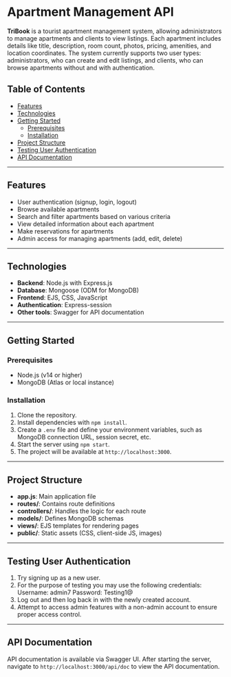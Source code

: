 # Apartment Management API

**TriBook** is a tourist apartment management system, allowing administrators to manage apartments and clients to view listings. Each apartment includes details like title, description, room count, photos, pricing, amenities, and location coordinates. The system currently supports two user types: administrators, who can create and edit listings, and clients, who can browse apartments without and with authentication.

## Table of Contents
- [Features](#features)
- [Technologies](#technologies)
- [Getting Started](#getting-started)
  - [Prerequisites](#prerequisites)
  - [Installation](#installation)
- [Project Structure](#project-structure)
- [Testing User Authentication](#testing-user-authentication)
- [API Documentation](#api-documentation)

---

## Features
- User authentication (signup, login, logout)
- Browse available apartments
- Search and filter apartments based on various criteria
- View detailed information about each apartment
- Make reservations for apartments
- Admin access for managing apartments (add, edit, delete)

---

## Technologies
- **Backend**: Node.js with Express.js
- **Database**: Mongoose (ODM for MongoDB)
- **Frontend**: EJS, CSS, JavaScript
- **Authentication**: Express-session
- **Other tools**: Swagger for API documentation

---

## Getting Started

### Prerequisites
- Node.js (v14 or higher)
- MongoDB (Atlas or local instance)

### Installation
1. Clone the repository.
2. Install dependencies with `npm install`.
3. Create a `.env` file and define your environment variables, such as MongoDB connection URL, session secret, etc.
4. Start the server using `npm start`.
5. The project will be available at `http://localhost:3000`.

---

## Project Structure
- **app.js**: Main application file
- **routes/**: Contains route definitions
- **controllers/**: Handles the logic for each route
- **models/**: Defines MongoDB schemas
- **views/**: EJS templates for rendering pages
- **public/**: Static assets (CSS, client-side JS, images)

---

## Testing User Authentication
1. Try signing up as a new user.
2. For the purpose of testing you may use the following credentials:
    Username: admin7
    Password: Testing1@
3. Log out and then log back in with the newly created account.
4. Attempt to access admin features with a non-admin account to ensure proper access control.

---

## API Documentation
API documentation is available via Swagger UI. After starting the server, navigate to `http://localhost:3000/api/doc` to view the API documentation.
